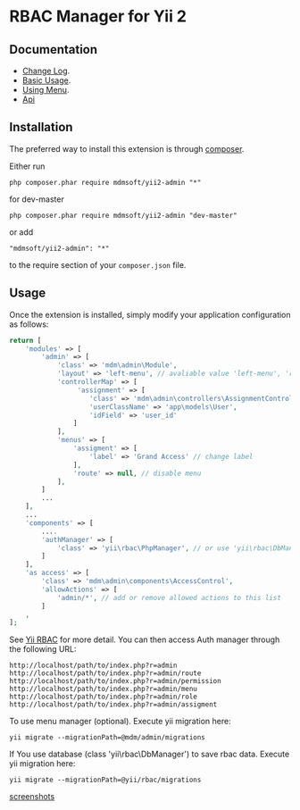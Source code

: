 RBAC Manager for Yii 2
========================

Documentation
-----
- [Change Log](CHANGELOG.md).
- [Basic Usage](docs/guide/basic-usage.md).
- [Using Menu](docs/guide/using-menu.md).
- [Api](http://mdmsoft.github.io/yii2-admin/index.html)

Installation
------------

The preferred way to install this extension is through [composer](http://getcomposer.org/download/).

Either run

```
php composer.phar require mdmsoft/yii2-admin "*"
```

for dev-master

```
php composer.phar require mdmsoft/yii2-admin "dev-master"
```

or add

```
"mdmsoft/yii2-admin": "*"
```

to the require section of your `composer.json` file.


Usage
-----

Once the extension is installed, simply modify your application configuration as follows:

```php
return [
	'modules' => [
		'admin' => [
			'class' => 'mdm\admin\Module',
            'layout' => 'left-menu', // avaliable value 'left-menu', 'right-menu' and 'top-menu'
            'controllerMap' => [
                 'assignment' => [
                    'class' => 'mdm\admin\controllers\AssignmentController',
                    'userClassName' => 'app\models\User',
                    'idField' => 'user_id'
                ]
            ],
            'menus' => [
                'assigment' => [
                    'label' => 'Grand Access' // change label
                ],
                'route' => null, // disable menu
            ],
		]
		...
	],
	...
	'components' => [
		....
		'authManager' => [
			'class' => 'yii\rbac\PhpManager', // or use 'yii\rbac\DbManager'
		]
	],
    'as access' => [
        'class' => 'mdm\admin\components\AccessControl',
		'allowActions' => [
			'admin/*', // add or remove allowed actions to this list
		]
    ,
];
```
See [Yii RBAC](http://www.yiiframework.com/doc-2.0/guide-security-authorization.html#role-based-access-control-rbac) for more detail.
You can then access Auth manager through the following URL:

```
http://localhost/path/to/index.php?r=admin
http://localhost/path/to/index.php?r=admin/route
http://localhost/path/to/index.php?r=admin/permission
http://localhost/path/to/index.php?r=admin/menu
http://localhost/path/to/index.php?r=admin/role
http://localhost/path/to/index.php?r=admin/assigment
```

To use menu manager (optional). Execute yii migration here:
```
yii migrate --migrationPath=@mdm/admin/migrations
```

If You use database (class 'yii\rbac\DbManager') to save rbac data. Execute yii migration here:
```
yii migrate --migrationPath=@yii/rbac/migrations
```

[screenshots](https://picasaweb.google.com/105012704576561549351/Yii2Admin?authuser=0&feat=directlink)
